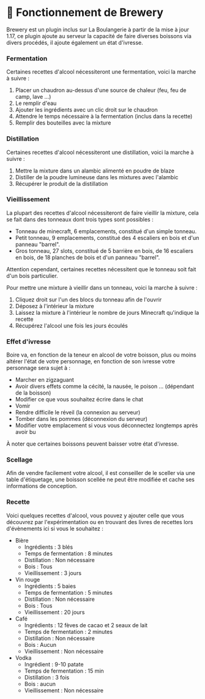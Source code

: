 # 🍻 Fonctionnement de Brewery

Brewery est un plugin inclus sur La Boulangerie à partir de la mise à jour 1.17, ce plugin ajoute au serveur la capacité de faire diverses boissons via divers procédés, il ajoute également un état d'ivresse.

### Fermentation <a href="#fermentation" id="fermentation"></a>

Certaines recettes d'alcool nécessiteront une fermentation, voici la marche à suivre :

1. Placer un chaudron au-dessus d'une source de chaleur (feu, feu de camp, lave ...)
2. Le remplir d'eau
3. Ajouter les ingrédients avec un clic droit sur le chaudron
4. Attendre le temps nécessaire à la fermentation (inclus dans la recette)
5. Remplir des bouteilles avec la mixture

### Distillation <a href="#distillation" id="distillation"></a>

Certaines recettes d'alcool nécessiteront une distillation, voici la marche à suivre :

1. Mettre la mixture dans un alambic alimenté en poudre de blaze
2. Distiller de la poudre lumineuse dans les mixtures avec l'alambic
3. Récupérer le produit de la distillation

### Vieillissement <a href="#vieillissement" id="vieillissement"></a>

La plupart des recettes d'alcool nécessiteront de faire vieillir la mixture, cela se fait dans des tonneaux dont trois types sont possibles :

* Tonneau de minecraft, 6 emplacements, constitué d'un simple tonneau.
* Petit tonneau, 9 emplacements, constitué des 4 escaliers en bois et d'un panneau "barrel".
* Gros tonneau, 27 slots, constitué de 5 barrière en bois, de 16 escaliers en bois, de 18 planches de bois et d'un panneau "barrel".

Attention cependant, certaines recettes nécessitent que le tonneau soit fait d'un bois particulier.

Pour mettre une mixture à vieillir dans un tonneau, voici la marche à suivre :

1. Cliquez droit sur l'un des blocs du tonneau afin de l'ouvrir
2. Déposez à l'intérieur la mixture
3. Laissez la mixture à l'intérieur le nombre de jours Minecraft qu'indique la recette
4. Récupérez l'alcool une fois les jours écoulés

### Effet d'ivresse <a href="#effet_divresse" id="effet_divresse"></a>

Boire va, en fonction de la teneur en alcool de votre boisson, plus ou moins altérer l'état de votre personnage, en fonction de son ivresse votre personnage sera sujet à :

* Marcher en zigzaguant
* Avoir divers effets comme la cécité, la nausée, le poison ... (dépendant de la boisson)
* Modifier ce que vous souhaitez écrire dans le chat
* Vomir
* Rendre difficile le réveil (la connexion au serveur)
* Tomber dans les pommes (déconnexion du serveur)
* Modifier votre emplacement si vous vous déconnectez longtemps après avoir bu

À noter que certaines boissons peuvent baisser votre état d'ivresse.

### Scellage <a href="#scellage" id="scellage"></a>



Afin de vendre facilement votre alcool, il est conseiller de le sceller via une table d'étiquetage, une boisson scellée ne peut être modifiée et cache ses informations de conception.

### Recette <a href="#recette" id="recette"></a>

Voici quelques recettes d'alcool, vous pouvez y ajouter celle que vous découvrez par l'expérimentation ou en trouvant des livres de recettes lors d'évènements ici si vous le souhaitez :

* Bière
  * Ingrédients : 3 blés
  * Temps de fermentation : 8 minutes
  * Distillation : Non nécessaire
  * Bois : Tous
  * Vieillissement : 3 jours
* Vin rouge
  * Ingrédients : 5 baies
  * Temps de fermentation : 5 minutes
  * Distillation : Non nécessaire
  * Bois : Tous
  * Vieillissement : 20 jours
* Café
  * Ingrédients : 12 fèves de cacao et 2 seaux de lait
  * Temps de fermentation : 2 minutes
  * Distillation : Non nécessaire
  * Bois : Aucun
  * Vieillissement : Non nécessaire
* Vodka
  * Ingrédient : 9-10 patate
  * Temps de fermentation : 15 min
  * Distillation : 3 fois
  * Bois : aucun
  * Vieillissement : Non nécessaire
